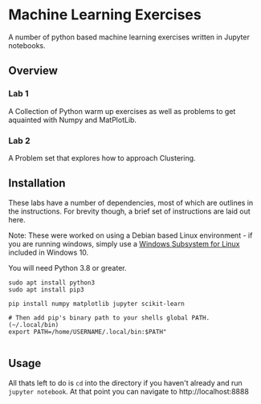 # Machine Learning Exercises
A number of python based machine learning exercises written in Jupyter notebooks.

## Overview

### Lab 1
A Collection of Python warm up exercises as well as problems to get aquainted with Numpy and MatPlotLib.

### Lab 2
A Problem set that explores how to approach Clustering.

## Installation
These labs have a number of dependencies, most of which are outlines in the instructions.
For brevity though, a brief set of instructions are laid out here.

Note: These were worked on using a Debian based Linux environment - if you are running windows,
simply use a [Windows Subsystem for Linux](https://docs.microsoft.com/en-us/windows/wsl/install-win10) included in Windows 10.

You will need Python 3.8 or greater.
```
sudo apt install python3
sudo apt install pip3

pip install numpy matplotlib jupyter scikit-learn

# Then add pip's binary path to your shells global PATH. (~/.local/bin)
export PATH=/home/USERNAME/.local/bin:$PATH"


```

## Usage
All thats left to do is `cd` into the directory if you haven't already and run `jupyter notebook`.
At that point you can navigate to http://localhost:8888
